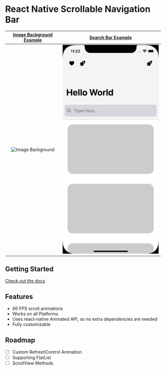# React Native Scrollable Navigation Bar

| [Image Background Example](https://zobeirhamid.github.io/react-native-scrollable-navigation-bar/examples/image-background) | [Search Bar Example](https://zobeirhamid.github.io/react-native-scrollable-navigation-bar/examples/search-bar) |
| :------------------------------------------------------------------------------------------------------------------------: | :------------------------------------------------------------------------------------------------------------: |
|                                    ![Image Background](./image-background-preview.gif)                                     |                                    ![Search Bar](./search-bar-preview.gif)                                     |

## Getting Started

[Check out the docs](https://zobeirhamid.github.io/react-native-scrollable-navigation-bar)

## Features

- 60 FPS scroll animations
- Works on all Platforms
- Uses react-native Animated API, so no extra dependencies are needed
- Fully customizable

## Roadmap

- [ ] Custom RefreshControl Animation
- [ ] Supporting FlatList
- [ ] ScrollView Methods
